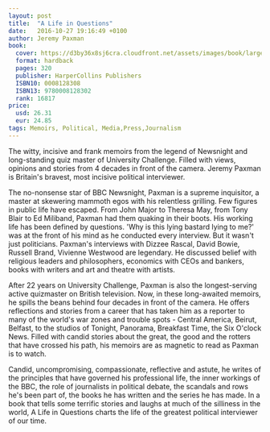 ```yaml
---
layout: post
title:  "A Life in Questions"
date:   2016-10-27 19:16:49 +0100
author: Jeremy Paxman
book: 
  cover: https://d3by36x8sj6cra.cloudfront.net/assets/images/book/large/9780/0081/9780008128302.jpg
  format: hardback
  pages: 320
  publisher: HarperCollins Publishers
  ISBN10: 0008128308
  ISBN13: 9780008128302
  rank: 16817
price: 
  usd: 26.31
  eur: 24.85
tags: Memoirs, Political, Media,Press,Journalism
---
```


The witty, incisive and frank memoirs from the legend of Newsnight and long-standing quiz master of University Challenge. Filled with views, opinions and stories from 4 decades in front of the camera. Jeremy Paxman is Britain's bravest, most incisive political interviewer. 


The no-nonsense star of BBC Newsnight, Paxman is a supreme inquisitor, a master at skewering mammoth egos with his relentless grilling. Few figures in public life have escaped. From John Major to Theresa May, from Tony Blair to Ed Miliband, Paxman had them quaking in their boots. His working life has been defined by questions. 'Why is this lying bastard lying to me?' was at the front of his mind as he conducted every interview. But it wasn't just politicians. Paxman's interviews with Dizzee Rascal, David Bowie, Russell Brand, Vivienne Westwood are legendary. He discussed belief with religious leaders and philosophers, economics with CEOs and bankers, books with writers and art and theatre with artists. 

After 22 years on University Challenge, Paxman is also the longest-serving active quizmaster on British television. Now, in these long-awaited memoirs, he spills the beans behind four decades in front of the camera. He offers reflections and stories from a career that has taken him as a reporter to many of the world's war zones and trouble spots - Central America, Beirut, Belfast, to the studios of Tonight, Panorama, Breakfast Time, the Six O'clock News. Filled with candid stories about the great, the good and the rotters that have crossed his path, his memoirs are as magnetic to read as Paxman is to watch. 

Candid, uncompromising, compassionate, reflective and astute, he writes of the principles that have governed his professional life, the inner workings of the BBC, the role of journalists in political debate, the scandals and rows he's been part of, the books he has written and the series he has made. In a book that tells some terrific stories and laughs at much of the silliness in the world, A Life in Questions charts the life of the greatest political interviewer of our time.